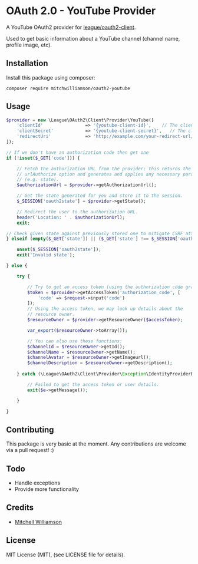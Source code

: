 # OAuth 2.0  - YouTube Provider
A YouTube OAuth2 provider for [league/oauth2-client](https://github.com/thephpleague/oauth2-client). 

Used to get basic information about a YouTube channel (channel name, profile image, etc).

## Installation
Install this package using composer:
```
composer require mitchwilliamson/oauth2-youtube
```

## Usage
```php
$provider = new \League\OAuth2\Client\Provider\YouTube([
    'clientId'                => '{youtube-client-id}',    // The client ID assigned to you by Google/YouTube
    'clientSecret'            => '{youtube-client-secret}',   // The client secret assigned to you by Google/YouTube
    'redirectUri'             => 'http://example.com/your-redirect-url/',
]);

// If we don't have an authorization code then get one
if (!isset($_GET['code'])) {

    // Fetch the authorization URL from the provider; this returns the
    // urlAuthorize option and generates and applies any necessary parameters
    // (e.g. state).
    $authorizationUrl = $provider->getAuthorizationUrl();

    // Get the state generated for you and store it to the session.
    $_SESSION['oauth2state'] = $provider->getState();

    // Redirect the user to the authorization URL.
    header('Location: ' . $authorizationUrl);
    exit;

// Check given state against previously stored one to mitigate CSRF attack
} elseif (empty($_GET['state']) || ($_GET['state'] !== $_SESSION['oauth2state'])) {

    unset($_SESSION['oauth2state']);
    exit('Invalid state');

} else {

    try {

        // Try to get an access token (using the authorization code grant)
        $token = $provider->getAccessToken('authorization_code', [
            'code' => $request->input('code')
        ]);
        // Using the access token, we may look up details about the
        // resource owner.
        $resourceOwner = $provider->getResourceOwner($accessToken);

        var_export($resourceOwner->toArray());

        // You can also use these functions:
        $channelId = $resourceOwner->getId();
        $channelName = $resourceOwner->getName();
        $channelAvatar = $resourceOwner->getImageurl();
        $channelDescription = $resourceOwner->getDescription();
        
    } catch (\League\OAuth2\Client\Provider\Exception\IdentityProviderException $e) {

        // Failed to get the access token or user details.
        exit($e->getMessage());

    }

}
```

## Contributing
This package is very basic at the moment. Any contributions are welcome via a pull request! :)

## Todo
* Handle exceptions
* Provide more functionality

## Credits
* [Mitchell Williamson](https://github.com/mitchwilliamson)


## License
MIT License (MIT), (see LICENSE file for details).